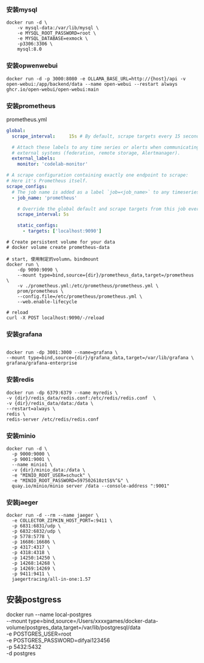 ### 安装mysql

```shell
docker run -d \
    -v mysql-data:/var/lib/mysql \
    -e MYSQL_ROOT_PASSWORD=root \
    -e MYSQL_DATABASE=exmock \
    -p3306:3306 \
    mysql:8.0
```

### 安装opwenwebui

```shell
docker run -d -p 3000:8080 -e OLLAMA_BASE_URL=http://{host}/api -v open-webui:/app/backend/data --name open-webui --restart always ghcr.io/open-webui/open-webui:main
```

### 安装prometheus

prometheus.yml
```yml
global:
  scrape_interval:     15s # By default, scrape targets every 15 seconds.

  # Attach these labels to any time series or alerts when communicating with
  # external systems (federation, remote storage, Alertmanager).
  external_labels:
    monitor: 'codelab-monitor'

# A scrape configuration containing exactly one endpoint to scrape:
# Here it's Prometheus itself.
scrape_configs:
  # The job name is added as a label `job=<job_name>` to any timeseries scraped from this config.
  - job_name: 'prometheus'

    # Override the global default and scrape targets from this job every 5 seconds.
    scrape_interval: 5s

    static_configs:
      - targets: ['localhost:9090']
```

``` shell
# Create persistent volume for your data
# docker volume create prometheus-data

# start, 使用制定的volumn。bindmount
docker run \
    -dp 9090:9090 \
    --mount type=bind,source={dir}/prometheus_data,target=/prometheus \
    -v ./prometheus.yml:/etc/prometheus/prometheus.yml \
    prom/prometheus \
    --config.file=/etc/prometheus/prometheus.yml \
    --web.enable-lifecycle

# reload
curl -X POST localhost:9090/-/reload
```

### 安装grafana

```shell

docker run -dp 3001:3000 --name=grafana \
--mount type=bind,source={dir}/grafana_data,target=/var/lib/grafana \
grafana/grafana-enterprise

```

### 安装redis

```shell
docker run -dp 6379:6379 --name myredis \
-v {dir}/redis_data/redis.conf:/etc/redis/redis.conf  \
-v {dir}/redis_data/data:/data \
--restart=always \
redis \
redis-server /etc/redis/redis.conf
```

### 安装minio

```shell
docker run -d \
  -p 9000:9000 \
  -p 9001:9001 \
  --name minio1 \
  -v {dir}/minio_data:/data \
  -e "MINIO_ROOT_USER=schuck" \
  -e "MINIO_ROOT_PASSWORD=597502610ztS$%^&" \
  quay.io/minio/minio server /data --console-address ":9001"
```

### 安装jaeger
```shell
docker run -d --rm --name jaeger \
  -e COLLECTOR_ZIPKIN_HOST_PORT=:9411 \
  -p 6831:6831/udp \
  -p 6832:6832/udp \
  -p 5778:5778 \
  -p 16686:16686 \
  -p 4317:4317 \
  -p 4318:4318 \
  -p 14250:14250 \
  -p 14268:14268 \
  -p 14269:14269 \
  -p 9411:9411 \
  jaegertracing/all-in-one:1.57
```

## 安装postgress
docker run --name local-postgres \
    --mount type=bind,source=/Users/xxxxgames/docker-data-volume/postgres_data,target=/var/lib/postgresql/data \
   -e POSTGRES_USER=root \
   -e POSTGRES_PASSWORD=difyai123456 \
   -p 5432:5432\
   -d postgres